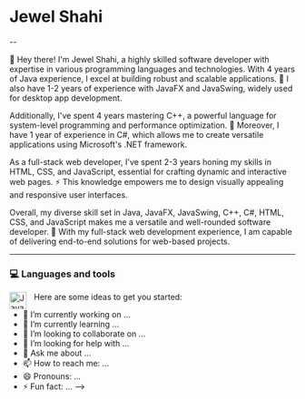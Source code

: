 # Jewel Shahi
--

👋 Hey there! I'm Jewel Shahi, a highly skilled software developer with expertise in various programming languages and technologies. With 4 years of Java experience, I excel at building robust and scalable applications. 🌟 I also have 1-2 years of experience with JavaFX and JavaSwing, widely used for desktop app development.

Additionally, I've spent 4 years mastering C++, a powerful language for system-level programming and performance optimization. 💪 Moreover, I have 1 year of experience in C#, which allows me to create versatile applications using Microsoft's .NET framework.

As a full-stack web developer, I've spent 2-3 years honing my skills in HTML, CSS, and JavaScript, essential for crafting dynamic and interactive web pages. ⚡️ This knowledge empowers me to design visually appealing and responsive user interfaces.

Overall, my diverse skill set in Java, JavaFX, JavaSwing, C++, C#, HTML, CSS, and JavaScript makes me a versatile and well-rounded software developer. 🚀 With my full-stack web development experience, I am capable of delivering end-to-end solutions for web-based projects.

---

### 💻 Languages and tools
<img align="left" alt="Java" width="30px" style="padding-right: 10px;" src="https://cdn.jsdelivr.net/gh/devicons/devicon/icons/java/java-original-wordmark.svg" />
          

Here are some ideas to get you started:

- 🔭 I’m currently working on ...
- 🌱 I’m currently learning ...
- 👯 I’m looking to collaborate on ...
- 🤔 I’m looking for help with ...
- 💬 Ask me about ...
- 📫 How to reach me: ...
- 😄 Pronouns: ...
- ⚡ Fun fact: ...
-->
